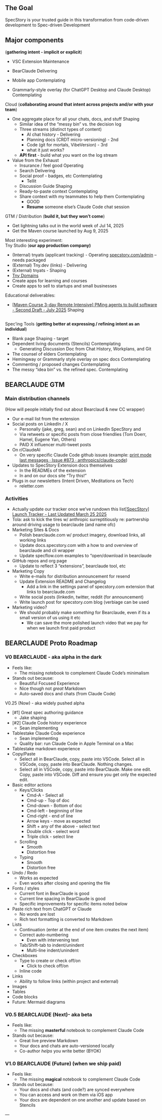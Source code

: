 ## The Goal

SpecStory is your trusted guide in this transformation from code-driven development to Spec-driven Development

## Major components

(**gathering intent \- implicit or explicit**)

- VSC Extension Maintenance  
 
- BearClaude Delivering  
- Mobile app Contemplating  
- Grammarly-style overlay (for ChatGPT Desktop and Claude Desktop) Contemplating

Cloud (**collaborating around that intent across projects and/or with your team**)

- One aggregate place for all your chats, docs, and stuff Shaping   
  - Similar idea of the “messy bin” vs. the decision log  
  - Three streams (distinct types of content)  
    - AI chat history \- Delivering   
    - Planning docs (CRDT micro-versioning) \- 2nd  
    - Code (git for mortals, VibeVersion) \- 3rd
    - what it just works?  
  - **API first** \- build what you want on the log stream  
- Value from the Exhaust  
  - Insurance / feel good Operating  
  - Search Delivering  
  - Social proof \- badges, etc Contemplating  
    - Tellit  
  - Discussion Guide Shaping  
  - Ready-to-paste context Contemplating  
  - Share context with my teammates to help them Contemplating  
    - GOOD  
    - **Resume** someone else’s Claude Code chat session

GTM / Distribution (**build it, but they won’t come**)



- Get lightning talks out in the world week of Jul 14, 2025  
- Get the Maven course launched by Aug 9, 2025

Most interesting experiment:  
Tny Studio (**our app production company)**

- (Internal) tnyats (applicant tracking) \- Operating [specstory.com/admin](http://specstory.com/admin) – needs packaged  
- (External) Tny.dev (links) \- Delivering  
- (External) tnyats  \- Shaping  
- [Tny Domains ](https://docs.google.com/spreadsheets/d/1J6lOnVKWEnJYn5y3RBtMhblU48fADJybFUAuoUK_1ow/edit?usp=sharing)  
- Create apps for learning and courses  
- Create apps to sell to startups and small businesses

Educational deliverables:

- [\[Maven Course 3-day Remote Intensive\] PMing agents to build software - Second Draft - July 2025](https://docs.google.com/document/d/1PU8Y8N1KeLaqK2o8gFZ7EDNCzP33K__Gjxf0YTFhIGs/edit?tab=t.0) Shaping

## 

Spec’ing Tools (**getting better at expressing / refining intent as an individual**)

- Blank page Shaping \- target   
- Dependent living documents (Stencils)  Contemplating  
  - Generating Discussion Doc from Chat History, Workplans, and Git  
- The counsel of elders  Contemplating  
- Hemingway or Grammarly style overlay on spec docs Contemplating  
- Commenting / proposed changes Contemplating  
- The messy “idea bin” vs. the refined spec. Contemplating

## 

## BEARCLAUDE GTM

### Main distribution channels 

(How will people initially find out about Bearclaud & new CC wrapper)

- Our e-mail list from the extension  
- Social posts on LinkedIn / X  
  - Personally (jake, greg, sean) and on LinkedIn SpecStory and  
  - Via retweets or specific posts from close friendlies (Tom Doerr, Hamel, Eugene Yan, Others)  
  - PAID X influencer multi-tweet posts  
- On r/ClaudeAI  
  - On very specific Claude Code github issues (example: [print mode last messages · Issue \#873 · anthropics/claude-code](https://github.com/anthropics/claude-code/issues/873))  
- Updates to SpecStory Extension docs themselves  
  - In the READMEs of the extension  
  - In and on our docs site “Try this\!”  
- Plugs in our newsletters (Intent Driven, Meditations on Tech)  
  - reletter.com  
    

### Activities

- Actually update our tracker once we’ve rundown this list[\[SpecStory\] Launch Tracker - Last Updated March 25 2025](https://docs.google.com/spreadsheets/d/1n6KFO8urzXYuv3aHcSL4ImEM6Q5_VIn6Et5U_NpPWJ0/edit?gid=1377325767#gid=1377325767)  
- Tola: ask to kick the tires w/ anthropic surreptitiously re: partnership around driving usage to bearclaude (and name ofc)  
- Marketing Sites & Docs  
  - Polish bearclaude.com w/ product imagery, download links, all working links  
  - Update docs.specstory.com with a how to and overview of bearclaude and cli wrapper  
  - Update specflow.com examples to “open/download in bearclaude  
- GitHub repos and org page	  
  - Update to reflect 3 “extensions”, bearclaude tool, etc  
- Marketing Copy  
  - Write e-mails for distribution announcement for resend  
  - Update Extension README and Changelog  
    - Add a link in the settings panel of specstory.com extension that links to bearclaude.com  
  - Write social posts (linkedin, twitter, reddit (for announcement)  
  - Write launch post for specstory.com blog (verbiage can be used  
- Marketing video?  
  - We should probably make *something* for Bearclaude, even if its a small version of us using it etc  
    - We can save the more polished launch video that we pay for when we launch first paid product

## BEARCLAUDE Proto Roadmap

### V0 BEARCLAUDE \- aka alpha in the dark

- Feels like:  
  - The missing notebook to complement Claude Code’s minimalism  
- Stands out because:  
  - Beautiful Focused Experience  
  - Nice though not *great* Markdown  
  - Auto-saved docs and chats (from Claude Code)

V0.25 (Now) \- aka widely pushed alpha

- \[\#1\] Great spec authoring guidance  
  - Jake shaping  
- \[\#2\] Claude Code history experience  
  - Sean implementing  
- Tablestake Claude Code experience  
  - Sean implementing  
  - Quality bar: run Claude Code in Apple Terminal on a Mac  
- Tablestake markdown experience  
- Copy/Paste  
  - Select all in BearClaude, copy, paste into VSCode. Select all in VSCode, copy, paste into BearClaude. Nothing changes.  
  - Select all in VSCode, copy, paste into BearClaude. Make one edit. Copy, paste into VSCode. Diff and ensure you get only the expected edit.  
- Basic editor actions  
  - Keys/Clicks  
    - Cmd-A \- Select all  
    - Cmd-up \- Top of doc  
    - Cmd-down \- Bottom of doc  
    - Cmd-left \- beginning of line  
    - Cmd-right \- end of line  
    - Arrow keys \- move as expected  
    - Shift \+ any of the above \- select text  
    - Double click \- select word  
    - Triple click \- select line  
  - Scrolling  
    - Smooth  
    - Distortion free  
  - Typing  
    - Smooth  
    - Distortion free  
- Undo / Redo  
  - Works as expected  
  - Even works after closing and opening the file  
- Fonts / styles  
  - Current font in BearClaude is good  
  - Current line spacing in BearClaude is good  
  - Specific improvements for specific items noted below  
- Paste rich text from ChatGPT or Claude  
  - No words are lost  
  - Rich text formatting is converted to Markdown  
- Lists  
  - Continuation (enter at the end of one item creates the next item)  
  - Correct auto-numbering  
    - Even with intervening text  
  - Tab/Shift-tab to indent/unindent  
    - Multi-line indent/unindent  
- Checkboxes  
  - Type to create or check off/on  
    - Click to check off/on  
  - Inline code  
- Links  
  - Ability to follow links (within project and external)  
- Images  
- Tables  
- Code blocks  
- Future: Mermaid diagrams

### V0.5 BEARCLAUDE (Next)- aka beta

- Feels like:  
  - The missing **masterful** notebook to complement Claude Code  
- Stands out because:  
  - Great live preview Markdown  
  - Your docs and chats are auto-versioned locally  
  -  Co-author *helps* you write better (BYOK)

### V1.0 BEARCLAUDE (Future) (when we ship paid)

- Feels like:  
  - The missing **magical** notebook to complement Claude Code  
- Stands out because:  
  - Your docs and chats (and code?) are synced everywhere  
  - You can access and work on them via iOS app  
  - Your docs are dependent on one another and update based on Stencils

—